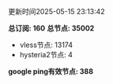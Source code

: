 更新时间2025-05-15 23:13:42

**总订阅: 160**
**总节点: 35002**
- vless节点: 13174
- hysteria2节点: 4

**google ping有效节点: 388**
